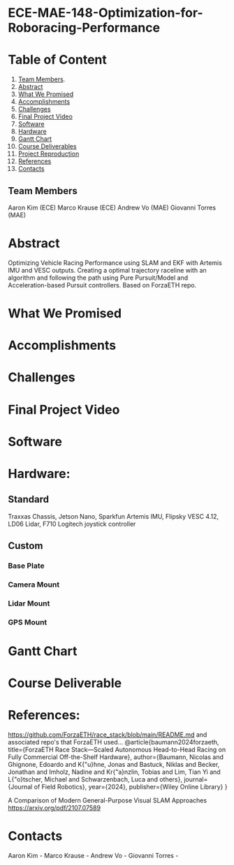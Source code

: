 # ECE-MAE-148-Optimization-for-Roboracing-Performance

# Table of Content
1. [Team Members](#team-members).
2. [Abstract](#abstract)
3. [What We Promised](#what-we-promised)
4. [Accomplishments](#accomplishments)
5. [Challenges](#challenges)
6. [Final Project Video](#final-project-video)
7. [Software](#software)
8. [Hardware](#hardware)
9. [Gantt Chart](#gantt-chart)
10. [Course Deliverables](#course-deliverable)
11. [Project Reproduction](#project-reproduction)
12. [References](#references)
13. [Contacts](#contacts)

## Team Members
Aaron Kim (ECE)
Marco Krause (ECE)
Andrew Vo (MAE)
Giovanni Torres (MAE)

# Abstract
Optimizing Vehicle Racing Performance using SLAM and EKF with Artemis IMU and VESC outputs. Creating a optimal trajectory raceline with an algorithm and following the path using Pure Pursuit/Model and Acceleration-based Pursuit controllers. Based on ForzaETH repo.

# What We Promised

# Accomplishments

# Challenges

# Final Project Video

# Software

# Hardware:
## Standard
Traxxas Chassis,
Jetson Nano,
Sparkfun Artemis IMU,
Flipsky VESC 4.12,
LD06 Lidar,
F710 Logitech joystick controller
## Custom
### Base Plate

### Camera Mount

### Lidar Mount

### GPS Mount

# Gantt Chart

# Course Deliverable

# References:
https://github.com/ForzaETH/race_stack/blob/main/README.md
and associated repo's that ForzaETH used...
@article{baumann2024forzaeth,
  title={ForzaETH Race Stack—Scaled Autonomous Head-to-Head Racing on Fully Commercial Off-the-Shelf Hardware},
  author={Baumann, Nicolas and Ghignone, Edoardo and K{\"u}hne, Jonas and Bastuck, Niklas and Becker, Jonathan and Imholz, Nadine and Kr{\"a}nzlin, Tobias and Lim, Tian Yi and L{\"o}tscher, Michael and Schwarzenbach, Luca and others},
  journal={Journal of Field Robotics},
  year={2024},
  publisher={Wiley Online Library}
}

A Comparison of Modern General-Purpose Visual SLAM Approaches
https://arxiv.org/pdf/2107.07589

# Contacts
Aaron Kim - 
Marco Krause - 
Andrew Vo - 
Giovanni Torres - 
